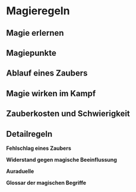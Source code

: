 # Magieregeln

## Magie erlernen

## Magiepunkte

## Ablauf eines Zaubers

## Magie wirken im Kampf

## Zauberkosten und Schwierigkeit

## Detailregeln
**Fehlschlag eines Zaubers**

**Widerstand gegen magische Beeinflussung**

**Auraduelle**

**Glossar der magischen Begriffe**
